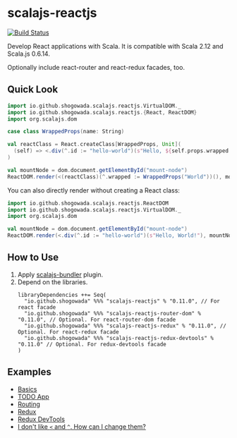 # scalajs-reactjs

[![Build Status](https://travis-ci.org/shogowada/scalajs-reactjs.svg?branch=master)](https://travis-ci.org/shogowada/scalajs-reactjs)

Develop React applications with Scala. It is compatible with Scala 2.12 and Scala.js 0.6.14.

Optionally include react-router and react-redux facades, too.

## Quick Look

```scala
import io.github.shogowada.scalajs.reactjs.VirtualDOM._
import io.github.shogowada.scalajs.reactjs.{React, ReactDOM}
import org.scalajs.dom

case class WrappedProps(name: String)

val reactClass = React.createClass[WrappedProps, Unit](
  (self) => <.div(^.id := "hello-world")(s"Hello, ${self.props.wrapped.name}!")
)

val mountNode = dom.document.getElementById("mount-node")
ReactDOM.render(<(reactClass)(^.wrapped := WrappedProps("World"))(), mountNode)
```

You can also directly render without creating a React class:

```scala
import io.github.shogowada.scalajs.reactjs.ReactDOM
import io.github.shogowada.scalajs.reactjs.VirtualDOM._
import org.scalajs.dom

val mountNode = dom.document.getElementById("mount-node")
ReactDOM.render(<.div(^.id := "hello-world")(s"Hello, World!"), mountNode)
```

## How to Use

1. Apply [scalajs-bundler](https://scalacenter.github.io/scalajs-bundler/getting-started.html) plugin.
2. Depend on the libraries.
   ```
   libraryDependencies ++= Seq(
     "io.github.shogowada" %%% "scalajs-reactjs" % "0.11.0", // For react facade
     "io.github.shogowada" %%% "scalajs-reactjs-router-dom" % "0.11.0", // Optional. For react-router-dom facade
     "io.github.shogowada" %%% "scalajs-reactjs-redux" % "0.11.0", // Optional. For react-redux facade
     "io.github.shogowada" %%% "scalajs-reactjs-redux-devtools" % "0.11.0" // Optional. For redux-devtools facade
   )
   ```

## Examples

- [Basics](./example)
- [TODO App](./example/todo-app/src/main/scala/io/github/shogowada/scalajs/reactjs/example/todoapp/Main.scala)
- [Routing](./example/routing/src/main/scala/io/github/shogowada/scalajs/reactjs/example/routing/Main.scala)
- [Redux](./example/todo-app-redux/src/main/scala/io/github/shogowada/scalajs/reactjs/example/todoappredux)
- [Redux DevTools](./example/redux-devtools/src/main/scala/io/github/shogowada/scalajs/reactjs/example/redux/devtools/Main.scala)
- [I don't like `<` and `^`. How can I change them?](./example/custom-virtual-dom)
